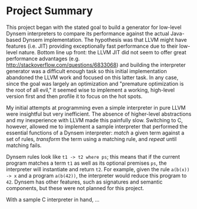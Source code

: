 Project Summary
===============

This project began with the stated goal to build a generator for low-level Dynsem interpreters to compare its performance against the actual Java-based Dynsem implementation. The hypothesis was that LLVM might have features (i.e. JIT) providing exceptionally fast performance due to their low-level nature. Bottom line up front: the LLVM JIT did not seem to offer great performance advantages (e.g. http://stackoverflow.com/questions/6833068) and building the interpreter generator was a difficult enough task so this initial implementation abandoned the LLVM work and focused on this latter task. In any case, since the goal was largely an optimization and "premature optimization is the root of all evil," it seemed wise to implement a working, high-level version first and then profile it to focus on the hot spots.

My initial attempts at programming even a simple interpreter in pure LLVM were insightful but very inefficient. The absence of higher-level abstractions and my inexperience with LLVM made this painfully slow. Switching to C, however, allowed me to implement a sample interpreter that performed the essential functions of a Dynsem interpreter: _match_ a given term against a set of rules, _transform_ the term using a matching rule, and _repeat_ until matching fails. 

Dynsem rules look like `t1 -> t2 where ps`; this means that if the current program matches a term `t1` as well as its optional premises `ps`, the interpreter will instantiate and return `t2`. For example, given the rule `a(b(x)) -> x` and a program `a(b(42))`, the interpreter would reduce this program to `42`. Dynsem has other features, such as signatures and semantic components, but these were not planned for this project. 

With a sample C interpreter in hand, ... 

